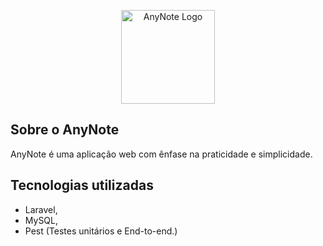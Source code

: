 <p align="center"><img src="https://i.imgur.com/078WYr6.png" width="150" alt="AnyNote Logo"></p>

## Sobre o AnyNote

AnyNote é uma aplicação web com ênfase na praticidade e simplicidade.

## Tecnologias utilizadas

- Laravel,
- MySQL,
- Pest (Testes unitários e End-to-end.)
